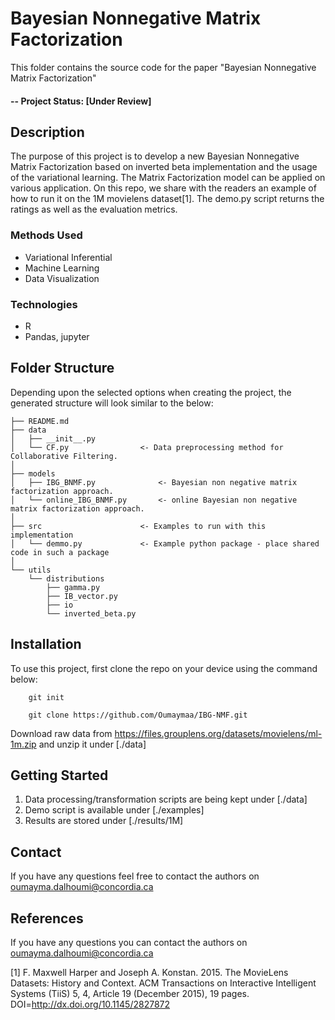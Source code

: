 # Bayesian Nonnegative Matrix Factorization

This folder contains the source code for the paper "Bayesian Nonnegative Matrix Factorization"


#### -- Project Status: [Under Review]

## Description
The purpose of this project is to develop a new Bayesian Nonnegative Matrix Factorization based on inverted beta implementation and the usage of the variational learning. The Matrix Factorization model can be applied on various application. On this repo, we share with the readers an example of how to run it on the 1M movielens dataset[1]. The demo.py script returns the ratings as well as the evaluation metrics. 

### Methods Used
* Variational Inferential
* Machine Learning
* Data Visualization

### Technologies
* R 
* Pandas, jupyter

## Folder Structure
Depending upon the selected options when creating the project, the generated structure will look similar to the below:

```
├── README.md                
├── data
│   ├── __init__.py
│   └── CF.py				 <- Data preprocessing method for Collaborative Filtering.
│
├── models					 
│   ├── IBG_BNMF.py  			 <- Bayesian non negative matrix factorization approach.
│   └── online_IBG_BNMF.py       <- online Bayesian non negative matrix factorization approach.
│   
├── src                      <- Examples to run with this implementation
│   └── demmo.py   		     <- Example python package - place shared code in such a package
│       
└── utils                    
    └── distributions   
        ├── gamma.py    
        ├── IB_vector.py    
        ├── io              
        └── inverted_beta.py
```

## Installation 

To use this project, first clone the repo on your device using the command below:

		git init

		git clone https://github.com/Oumaymaa/IBG-NMF.git

Download raw data from https://files.grouplens.org/datasets/movielens/ml-1m.zip and unzip it under [./data]


## Getting Started

1. Data processing/transformation scripts are being kept under [./data]
2. Demo script is available under [./examples]
3. Results are stored under [./results/1M]

## Contact
If you have any questions feel free to contact the authors on oumayma.dalhoumi@concordia.ca

## References
If you have any questions you can contact the authors on oumayma.dalhoumi@concordia.ca

[1] F. Maxwell Harper and Joseph A. Konstan. 2015. The MovieLens Datasets: History
and Context. ACM Transactions on Interactive Intelligent Systems (TiiS) 5, 4,
Article 19 (December 2015), 19 pages. DOI=http://dx.doi.org/10.1145/2827872